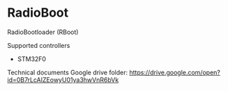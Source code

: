 # RadioBoot

RadioBootloader (RBoot)

Supported controllers
- STM32F0

Technical documents
Google drive folder: https://drive.google.com/open?id=0B7rLcAIZEowyU01ya3hwVnR6bVk